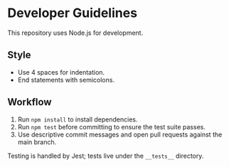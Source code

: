 # Developer Guidelines

This repository uses Node.js for development.

## Style
- Use 4 spaces for indentation.
- End statements with semicolons.

## Workflow
1. Run `npm install` to install dependencies.
2. Run `npm test` before committing to ensure the test suite passes.
3. Use descriptive commit messages and open pull requests against the main branch.

Testing is handled by Jest; tests live under the `__tests__` directory.